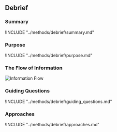## Debrief

### Summary
!INCLUDE "../methods/debrief/summary.md"

### Purpose
!INCLUDE "../methods/debrief/purpose.md"

### The Flow of Information
![ Information Flow](images/info_flows/debrief.svg)

### Guiding Questions
!INCLUDE "../methods/debrief/guiding_questions.md"

### Approaches
!INCLUDE "../methods/debrief/approaches.md"

